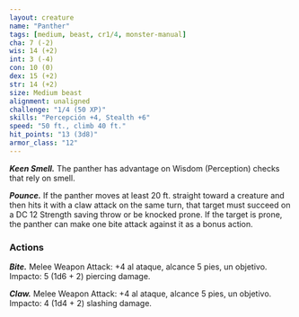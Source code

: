 ```yaml
---
layout: creature
name: "Panther"
tags: [medium, beast, cr1/4, monster-manual]
cha: 7 (-2)
wis: 14 (+2)
int: 3 (-4)
con: 10 (0)
dex: 15 (+2)
str: 14 (+2)
size: Medium beast
alignment: unaligned
challenge: "1/4 (50 XP)"
skills: "Percepción +4, Stealth +6"
speed: "50 ft., climb 40 ft."
hit_points: "13 (3d8)"
armor_class: "12"
---
```


***Keen Smell.*** The panther has advantage on Wisdom (Perception) checks that rely on smell.

***Pounce.*** If the panther moves at least 20 ft. straight toward a creature and then hits it with a claw attack on the same turn, that target must succeed on a DC 12 Strength saving throw or be knocked prone. If the target is prone, the panther can make one bite attack against it as a bonus action.

### Actions

***Bite.*** Melee Weapon Attack: +4 al ataque, alcance 5 pies, un objetivo. Impacto: 5 (1d6 + 2) piercing damage.

***Claw.*** Melee Weapon Attack: +4 al ataque, alcance 5 pies, un objetivo. Impacto: 4 (1d4 + 2) slashing damage.